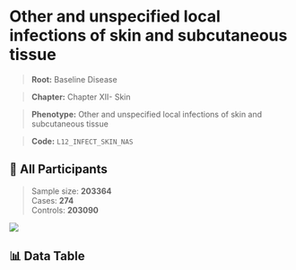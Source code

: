 # Other and unspecified local infections of skin and subcutaneous tissue

> **Root:** Baseline Disease  

> **Chapter:** Chapter XII- Skin  

> **Phenotype:** Other and unspecified local infections of skin and subcutaneous tissue  

> **Code:** `L12_INFECT_SKIN_NAS`

## 🧪 All Participants  
> Sample size: **203364**  
> Cases: **274**  
> Controls: **203090**
<img src="/Sensitive/Figures/ALL/Baseline/L12_INFECT_SKIN_NAS.png"/>

## 📊 Data Table
<CsvTableMRF src="/Sensitive/Data/ALL/Baseline/LG_L12_INFECT_SKIN_NAS.csv"/>

